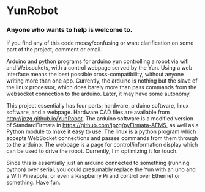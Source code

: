 YunRobot
========

<h3>Anyone who wants to help is welcome to.</h3>
If you find any of this code messy/confusing or want clarification on some part of the project, comment or email.

Arduino and python programs for arduino yun controlling a robot via wifi and Websockets, with a control webpage served by the Yun. Using a web interface means the best possible cross-compatibility, without anyone writing more than one app.
Currently, the arduino is nothing but the slave of the linux processor, which does barely more than pass commands from the websocket connection to the arduino. Later, it may have some autonomy.

This project essentially has four parts: hardware, arduino software, linux software, and a webpage.
Hardware CAD files are available from http://jpzg.github.io/YunRobot.
The arduino software is a modified version of StandardFirmata in https://github.com/jpzg/pyFirmata-AFMS, as well as a Python module to make it easy to use.
The linux is a python program which accepts WebSocket connections and passes commands from them through to the arduino.
The webpage is a page for control/information display which can be used to drive the robot. Currently, I'm optimizing it for touch.

Since this is essentially just an arduino connected to something (running python) over serial, you could presumably replace the Yun with an uno and a Wifi Pineapple, or even a Raspberry Pi and control over Ethernet or something. Have fun.
